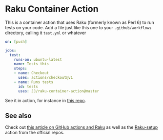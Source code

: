 # Raku Container Action

This is a container action that uses Raku (formerly known as Perl 6)
to run tests on your code. Add a file just like this one to your
`.github/workflows` directory, calling it `test.yml` or whatever

```yaml
on: [push]

jobs:
  test:
    runs-on: ubuntu-latest
    name: Tests this
    steps:
    - name: Checkout
      uses: actions/checkout@v1
    - name: Runs tests
      id: tests
      uses: JJ/raku-container-action@master
```

See it in action, for instance
in [this repo](https://github.com/JJ/raku-unicode-security/actions).

## See also

Check
out
[this article on GitHub actions and Raku](https://raku-advent.blog/2020/12/13/day-13-helping-the-github-action-elves/) as
well as the [Raku-setup](https://github.com/Raku/setup-raku) action
from the official repos.
